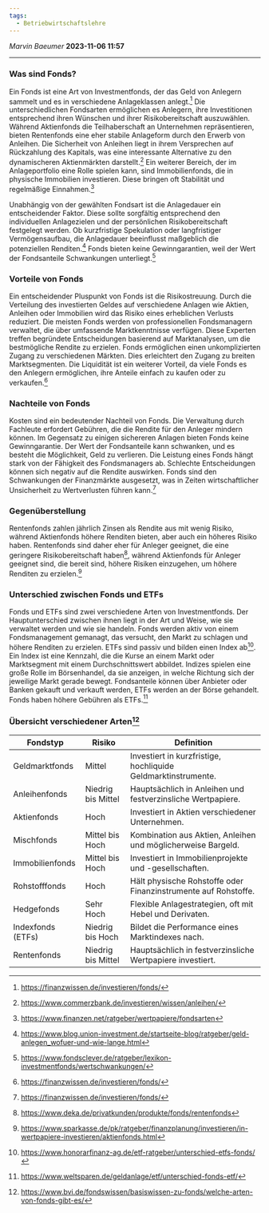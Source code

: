 ```yaml
---
tags:
  - Betriebwirtschaftslehre
---
```

*Marvin Baeumer* **2023-11-06 11:57**

---
### Was sind Fonds?
Ein Fonds ist eine Art von Investmentfonds, der das Geld von Anlegern sammelt und es in verschiedene Anlageklassen anlegt.[^1] Die unterschiedlichen Fondsarten ermöglichen es Anlegern, ihre Investitionen entsprechend ihren Wünschen und ihrer Risikobereitschaft auszuwählen. Während Aktienfonds die Teilhaberschaft an Unternehmen repräsentieren, bieten Rentenfonds eine eher stabile Anlageform durch den Erwerb von Anleihen. Die Sicherheit von Anleihen liegt in ihrem Versprechen auf Rückzahlung des Kapitals, was eine interessante Alternative zu den dynamischeren Aktienmärkten darstellt.[^2] Ein weiterer Bereich, der im Anlageportfolio eine Rolle spielen kann, sind Immobilienfonds, die in physische Immobilien investieren. Diese bringen oft Stabilität und regelmäßige Einnahmen.[^3] 

Unabhängig von der gewählten Fondsart ist die Anlagedauer ein entscheidender Faktor. Diese sollte sorgfältig entsprechend den individuellen Anlagezielen und der persönlichen Risikobereitschaft festgelegt werden. Ob kurzfristige Spekulation oder langfristiger Vermögensaufbau, die Anlagedauer beeinflusst maßgeblich die potenziellen Renditen.[^4] Fonds bieten keine Gewinngarantien, weil der Wert der Fondsanteile Schwankungen unterliegt.[^5]
### Vorteile von Fonds
Ein entscheidender Pluspunkt von Fonds ist die Risikostreuung. Durch die Verteilung des investierten Geldes auf verschiedene Anlagen wie Aktien, Anleihen oder Immobilien wird das Risiko eines erheblichen Verlusts reduziert. Die meisten Fonds werden von professionellen Fondsmanagern verwaltet, die über umfassende Marktkenntnisse verfügen. Diese Experten treffen begründete Entscheidungen basierend auf Marktanalysen, um die bestmögliche Rendite zu erzielen. Fonds ermöglichen einen unkomplizierten Zugang zu verschiedenen Märkten. Dies erleichtert den Zugang zu breiten Marktsegmenten. Die Liquidität ist ein weiterer Vorteil, da viele Fonds es den Anlegern ermöglichen, ihre Anteile einfach zu kaufen oder zu verkaufen.[^1] 
### Nachteile von Fonds
Kosten sind ein bedeutender Nachteil von Fonds. Die Verwaltung durch Fachleute erfordert Gebühren, die die Rendite für den Anleger mindern können. Im Gegensatz zu einigen sichereren Anlagen bieten Fonds keine Gewinngarantie. Der Wert der Fondsanteile kann schwanken, und es besteht die Möglichkeit, Geld zu verlieren. Die Leistung eines Fonds hängt stark von der Fähigkeit des Fondsmanagers ab. Schlechte Entscheidungen können sich negativ auf die Rendite auswirken. Fonds sind den Schwankungen der Finanzmärkte ausgesetzt, was in Zeiten wirtschaftlicher Unsicherheit zu Wertverlusten führen kann.[^1]
### Gegenüberstellung
Rentenfonds zahlen jährlich Zinsen als Rendite aus mit wenig Risiko, während Aktienfonds höhere Renditen bieten, aber auch ein höheres Risiko haben. Rentenfonds sind daher eher für Anleger geeignet, die eine geringere Risikobereitschaft haben[^6], während Aktienfonds für Anleger geeignet sind, die bereit sind, höhere Risiken einzugehen, um höhere Renditen zu erzielen.[^7] 
### Unterschied zwischen Fonds und ETFs
Fonds und ETFs sind zwei verschiedene Arten von Investmentfonds. Der Hauptunterschied zwischen ihnen liegt in der Art und Weise, wie sie verwaltet werden und wie sie handeln. Fonds werden aktiv von einem Fondsmanagement gemanagt, das versucht, den Markt zu schlagen und höhere Renditen zu erzielen. ETFs sind passiv und bilden einen Index ab[^8]. Ein Index ist eine Kennzahl, die die Kurse an einem Markt oder Marktsegment mit einem Durchschnittswert abbildet. Indizes spielen eine große Rolle im Börsenhandel, da sie anzeigen, in welche Richtung sich der jeweilige Markt gerade bewegt. Fondsanteile können über Anbieter oder Banken gekauft und verkauft werden, ETFs werden an der Börse gehandelt. Fonds haben höhere Gebühren als ETFs.[^9]
### Übersicht verschiedener Arten[^10] 
|Fondstyp|Risiko|Definition|
|---|---|---|
|Geldmarktfonds|Mittel|Investiert in kurzfristige, hochliquide Geldmarktinstrumente.|
|Anleihenfonds|Niedrig bis Mittel|Hauptsächlich in Anleihen und festverzinsliche Wertpapiere.|
|Aktienfonds|Hoch|Investiert in Aktien verschiedener Unternehmen.|
|Mischfonds|Mittel bis Hoch|Kombination aus Aktien, Anleihen und möglicherweise Bargeld.|
|Immobilienfonds|Mittel bis Hoch|Investiert in Immobilienprojekte und -gesellschaften.|
|Rohstofffonds|Hoch|Hält physische Rohstoffe oder Finanzinstrumente auf Rohstoffe.|
|Hedgefonds|Sehr Hoch|Flexible Anlagestrategien, oft mit Hebel und Derivaten.|
|Indexfonds (ETFs)|Niedrig bis Hoch|Bildet die Performance eines Marktindexes nach.|
|Rentenfonds|Niedrig bis Mittel|Hauptsächlich in festverzinsliche Wertpapiere investiert.|

[^1]: https://finanzwissen.de/investieren/fonds/ 
[^2]: https://www.commerzbank.de/investieren/wissen/anleihen/
[^3]: https://www.finanzen.net/ratgeber/wertpapiere/fondsarten
[^4]: https://www.blog.union-investment.de/startseite-blog/ratgeber/geld-anlegen_wofuer-und-wie-lange.html
[^5]: https://www.fondsclever.de/ratgeber/lexikon-investmentfonds/wertschwankungen/
[^6]: https://www.deka.de/privatkunden/produkte/fonds/rentenfonds
[^7]: https://www.sparkasse.de/pk/ratgeber/finanzplanung/investieren/in-wertpapiere-investieren/aktienfonds.html
[^8]: https://www.honorarfinanz-ag.de/etf-ratgeber/unterschied-etfs-fonds/
[^9]: https://www.weltsparen.de/geldanlage/etf/unterschied-fonds-etf/
[^10]: https://www.bvi.de/fondswissen/basiswissen-zu-fonds/welche-arten-von-fonds-gibt-es/
